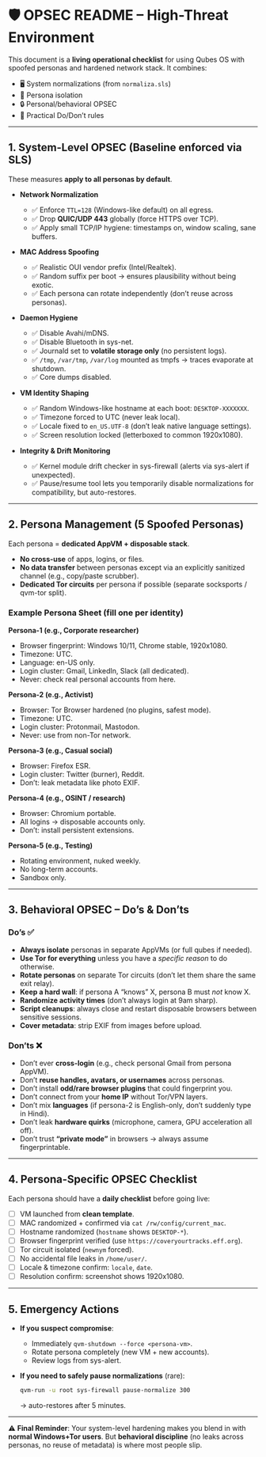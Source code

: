 # 🛡 OPSEC README – High-Threat Environment

This document is a **living operational checklist** for using Qubes OS with spoofed personas and hardened network stack.
It combines:

- 🖥 System normalizations (from `normaliza.sls`)
- 👤 Persona isolation
- 🔒 Personal/behavioral OPSEC
- 🧾 Practical Do/Don’t rules

---

## 1. System-Level OPSEC (Baseline enforced via SLS)

These measures **apply to all personas by default**.

- **Network Normalization**

  - ✅ Enforce `TTL=128` (Windows-like default) on all egress.
  - ✅ Drop **QUIC/UDP 443** globally (force HTTPS over TCP).
  - ✅ Apply small TCP/IP hygiene: timestamps on, window scaling, sane buffers.

- **MAC Address Spoofing**

  - ✅ Realistic OUI vendor prefix (Intel/Realtek).
  - ✅ Random suffix per boot → ensures plausibility without being exotic.
  - ✅ Each persona can rotate independently (don’t reuse across personas).

- **Daemon Hygiene**

  - ✅ Disable Avahi/mDNS.
  - ✅ Disable Bluetooth in sys-net.
  - ✅ Journald set to **volatile storage only** (no persistent logs).
  - ✅ `/tmp`, `/var/tmp`, `/var/log` mounted as tmpfs → traces evaporate at shutdown.
  - ✅ Core dumps disabled.

- **VM Identity Shaping**

  - ✅ Random Windows-like hostname at each boot: `DESKTOP-XXXXXXX`.
  - ✅ Timezone forced to UTC (never leak local).
  - ✅ Locale fixed to `en_US.UTF-8` (don’t leak native language settings).
  - ✅ Screen resolution locked (letterboxed to common 1920x1080).

- **Integrity & Drift Monitoring**

  - ✅ Kernel module drift checker in sys-firewall (alerts via sys-alert if unexpected).
  - ✅ Pause/resume tool lets you temporarily disable normalizations for compatibility, but auto-restores.

---

## 2. Persona Management (5 Spoofed Personas)

Each persona = **dedicated AppVM + disposable stack**.

- **No cross-use** of apps, logins, or files.
- **No data transfer** between personas except via an explicitly sanitized channel (e.g., copy/paste scrubber).
- **Dedicated Tor circuits** per persona if possible (separate socksports / qvm-tor split).

### Example Persona Sheet (fill one per identity)

**Persona-1 (e.g., Corporate researcher)**

- Browser fingerprint: Windows 10/11, Chrome stable, 1920x1080.
- Timezone: UTC.
- Language: en-US only.
- Login cluster: Gmail, LinkedIn, Slack (all dedicated).
- Never: check real personal accounts from here.

**Persona-2 (e.g., Activist)**

- Browser: Tor Browser hardened (no plugins, safest mode).
- Timezone: UTC.
- Login cluster: Protonmail, Mastodon.
- Never: use from non-Tor network.

**Persona-3 (e.g., Casual social)**

- Browser: Firefox ESR.
- Login cluster: Twitter (burner), Reddit.
- Don’t: leak metadata like photo EXIF.

**Persona-4 (e.g., OSINT / research)**

- Browser: Chromium portable.
- All logins → disposable accounts only.
- Don’t: install persistent extensions.

**Persona-5 (e.g., Testing)**

- Rotating environment, nuked weekly.
- No long-term accounts.
- Sandbox only.

---

## 3. Behavioral OPSEC – Do’s & Don’ts

### Do’s ✅

- **Always isolate** personas in separate AppVMs (or full qubes if needed).
- **Use Tor for everything** unless you have a _specific reason_ to do otherwise.
- **Rotate personas** on separate Tor circuits (don’t let them share the same exit relay).
- **Keep a hard wall**: if persona A “knows” X, persona B must _not_ know X.
- **Randomize activity times** (don’t always login at 9am sharp).
- **Script cleanups**: always close and restart disposable browsers between sensitive sessions.
- **Cover metadata**: strip EXIF from images before upload.

### Don’ts ❌

- Don’t ever **cross-login** (e.g., check personal Gmail from persona AppVM).
- Don’t **reuse handles, avatars, or usernames** across personas.
- Don’t install **odd/rare browser plugins** that could fingerprint you.
- Don’t connect from your **home IP** without Tor/VPN layers.
- Don’t mix **languages** (if persona-2 is English-only, don’t suddenly type in Hindi).
- Don’t leak **hardware quirks** (microphone, camera, GPU acceleration all off).
- Don’t trust **“private mode”** in browsers → always assume fingerprintable.

---

## 4. Persona-Specific OPSEC Checklist

Each persona should have a **daily checklist** before going live:

- [ ] VM launched from **clean template**.
- [ ] MAC randomized + confirmed via `cat /rw/config/current_mac`.
- [ ] Hostname randomized (`hostname` shows `DESKTOP-*`).
- [ ] Browser fingerprint verified (use `https://coveryourtracks.eff.org`).
- [ ] Tor circuit isolated (`newnym` forced).
- [ ] No accidental file leaks in `/home/user/`.
- [ ] Locale & timezone confirm: `locale`, `date`.
- [ ] Resolution confirm: screenshot shows 1920x1080.

---

## 5. Emergency Actions

- **If you suspect compromise**:

  - Immediately `qvm-shutdown --force <persona-vm>`.
  - Rotate persona completely (new VM + new accounts).
  - Review logs from sys-alert.

- **If you need to safely pause normalizations** (rare):

  ```bash
  qvm-run -u root sys-firewall pause-normalize 300
  ```

  → auto-restores after 5 minutes.

---

⚠️ **Final Reminder**:
Your system-level hardening makes you blend in with **normal Windows+Tor users**.
But **behavioral discipline** (no leaks across personas, no reuse of metadata) is where most people slip.
